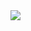 <img src="https://stats.justsong.cn/api/bilibili/?id=1302624960&&lang=zh-CN&theme=dark" style="box-shadow:none !important">

